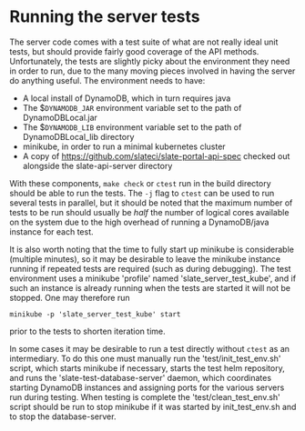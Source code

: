 # Running the server tests

The server code comes with a test suite of what are not really ideal unit tests, but should provide fairly good coverage of the API methods. Unfortunately, the tests are slightly picky about the environment they need in order to run, due to the many moving pieces involved in having the server do anything useful. The environment needs to have: 

- A local install of DynamoDB, which in turn requires java
- The $`DYNAMODB_JAR` environment variable set to the path of DynamoDBLocal.jar
- The $`DYNAMODB_LIB` environment variable set to the path of DynamoDBLocal_lib directory
- minikube, in order to run a minimal kubernetes cluster
- A copy of https://github.com/slateci/slate-portal-api-spec checked out alongside the slate-api-server directory

With these components, `make check` or `ctest` run in the build directory should be able to run the tests. The `-j` flag to `ctest` can be used to run several tests in parallel, but it should be noted that the maximum number of tests to be run should usually be _half_ the number of logical cores available on the system due to the high overhead of running a DynamoDB/java instance for each test. 

It is also worth noting that the time to fully start up minikube is considerable (multiple minutes), so it may be desirable to leave the minikube instance running if repeated tests are required (such as during debugging). The test environment uses a minikube 'profile' named 'slate_server_test_kube', and if such an instance is already running when the tests are started it will not be stopped. One may therefore run

	minikube -p 'slate_server_test_kube' start

prior to the tests to shorten iteration time. 

In some cases it may be desirable to run a test directly without `ctest` as an intermediary. To do this one must manually run the 'test/init_test_env.sh' script, which starts minikube if necessary, starts the test helm repository, and runs the 'slate-test-database-server' daemon, which coordinates starting DynamoDB instances and assigning ports for the various servers run during testing. When testing is complete the 'test/clean_test_env.sh' script should be run to stop minikube if it was started by init_test_env.sh and to stop the database-server. 